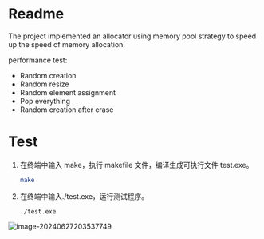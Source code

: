 # Readme

The project implemented an allocator using memory pool strategy to speed up the speed of memory allocation.

 performance test:

+ Random creation
+ Random resize
+ Random element assignment
+ Pop everything
+ Random creation after erase

# Test

1. 在终端中输入 make，执行 makefile 文件，编译生成可执行文件 test.exe。

   ```bash
   make
   ```

2. 在终端中输入./test.exe，运行测试程序。

   ```
   ./test.exe
   ```

![image-20240627203537749](https://zn-typora-image.oss-cn-hangzhou.aliyuncs.com/typora_image/202406272035865.png)

